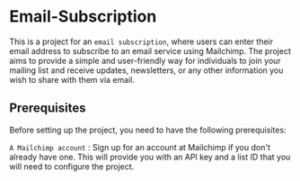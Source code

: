 # Email-Subscription

This is a project for an ```email subscription```, where users can enter their email address to subscribe to an email service using Mailchimp. The project aims to provide a simple and user-friendly way for individuals to join your mailing list and receive updates, newsletters, or any other information you wish to share with them via email.

## Prerequisites
Before setting up the project, you need to have the following prerequisites:

```A Mailchimp account``` : Sign up for an account at Mailchimp if you don't already have one. This will provide you with an API key and a list ID that you will need to configure the project.

